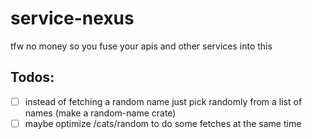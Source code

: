 # service-nexus
 tfw no money so you fuse your apis and other services into this


## Todos:
- [ ] instead of fetching a random name just pick randomly from a list of names (make a random-name crate)
- [ ] maybe optimize /cats/random to do some fetches at the same time